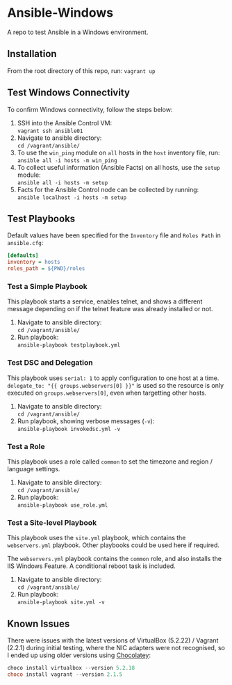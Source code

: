 # Ansible-Windows

A repo to test Ansible in a Windows environment.

## Installation

From the root directory of this repo, run: `vagrant up`

## Test Windows Connectivity

To confirm Windows connectivity, follow the steps below:

1. SSH into the Ansible Control VM:  
  `vagrant ssh ansible01`
1. Navigate to ansible directory:  
  `cd /vagrant/ansible/`
1. To use the `win_ping` module on `all` hosts in the `host` inventory file, run:  
  `ansible all -i hosts -m win_ping`
1. To collect useful information (Ansible Facts) on all hosts, use the `setup` module:  
  `ansible all -i hosts -m setup`
1. Facts for the Ansible Control node can be collected by running:  
  `ansible localhost -i hosts -m setup`

## Test Playbooks

Default values have been specified for the `Inventory` file and `Roles Path` in `ansible.cfg`:

```ini
[defaults]
inventory = hosts
roles_path = ${PWD}/roles
```

### Test a Simple Playbook

This playbook starts a service, enables telnet, and shows a different message depending on if the telnet feature was already installed or not.

1. Navigate to ansible directory:  
  `cd /vagrant/ansible/`
1. Run playbook:  
  `ansible-playbook testplaybook.yml`

### Test DSC and Delegation

This playbook uses `serial: 1` to apply configuration to one host at a time. `delegate_to: "{{ groups.webservers[0] }}"` is used so the resource is only executed on `groups.webservers[0]`, even when targetting other hosts.

1. Navigate to ansible directory:  
  `cd /vagrant/ansible/`
1. Run playbook, showing verbose messages (`-v`):  
  `ansible-playbook invokedsc.yml -v`

### Test a Role

This playbook uses a role called `common` to set the timezone and region / language settings.

1. Navigate to ansible directory:  
  `cd /vagrant/ansible/`
1. Run playbook:  
  `ansible-playbook use_role.yml`
  
### Test a Site-level Playbook

This playbook uses the `site.yml` playbook, which contains the `webservers.yml` playbook. Other playbooks could be used here if required.

The `webservers.yml` playbook contains the `common` role, and also installs the IIS Windows Feature. A conditional reboot task is included.

1. Navigate to ansible directory:  
  `cd /vagrant/ansible/`
1. Run playbook:  
  `ansible-playbook site.yml -v`

## Known Issues

There were issues with the latest versions of VirtualBox (5.2.22) / Vagrant (2.2.1) during initial testing, where
the NIC adapters were not recognised, so I ended up using older versions using [Chocolatey](https://chocolatey.org/docs/installation#installing-chocolatey):

```powershell
choco install virtualbox --version 5.2.18
choco install vagrant --version 2.1.5
```
